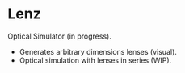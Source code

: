 # Lenz
Optical Simulator (in progress).
- Generates arbitrary dimensions lenses (visual).
- Optical simulation with lenses in series (WIP). 

